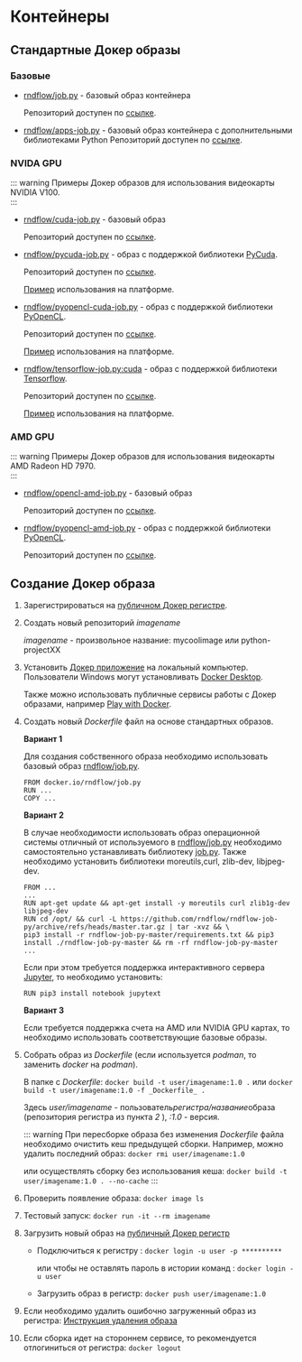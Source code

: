 # Контейнеры

## Стандартные Докер образы

### Базовые

- [rndflow/job.py](https://hub.docker.com/r/rndflow/job.py/tags?page=1&ordering=last_updated) - базовый образ контейнера

  Репозиторий доступен по [ссылке](https://github.com/rndflow/rndflow-job-py).

- [rndflow/apps-job.py](https://hub.docker.com/r/rndflow/apps-job.py) - базовый образ контейнера с дополнительными библиотеками Python
  Репозиторий доступен по [ссылке](https://github.com/rndflow/rndflow-images/tree/main/multi/apps).

### NVIDA GPU

::: warning <span class="iconify" data-icon="emojione-v1:warning" style="color: #e7c000; font-size: 24px;"></span>
Примеры Докер образов для использования видеокарты NVIDIA V100.  
:::

- [rndflow/cuda-job.py](https://hub.docker.com/r/rndflow/cuda-job.py/tags?page=1&ordering=last_updated) - базовый образ

  Репозиторий доступен по [ссылке](https://github.com/rndflow/rndflow-images/tree/main/gpu/cuda).

- [rndflow/pycuda-job.py](https://hub.docker.com/r/rndflow/pycuda-job.py/tags?page=1&ordering=last_updated) - образ c поддержкой библиотеки [PyCuda](https://documen.tician.de/pycuda/).

  Репозиторий доступен по [ссылке](https://github.com/rndflow/rndflow-images/tree/main/gpu/pycuda).

  [Пример](https://server.rndflow.com/projects/3) использования на платформе.

- [rndflow/pyopencl-cuda-job.py](https://hub.docker.com/r/rndflow/pyopencl-cuda-job.py/tags?page=1&ordering=last_updated) - образ c поддержкой библиотеки [PyOpenCL](https://documen.tician.de/pyopencl/).

  Репозиторий доступен по [ссылке](https://github.com/rndflow/rndflow-images/tree/main/gpu/pyopencl-cuda).

  [Пример](https://server.rndflow.com/projects/5) использования на платформе.

- [rndflow/tensorflow-job.py:cuda](https://hub.docker.com/r/rndflow/tensorflow-job.py/tags?page=1&ordering=last_updated) - образ c поддержкой библиотеки [Tensorflow](https://www.tensorflow.org/).

  Репозиторий доступен по [ссылке](https://github.com/rndflow/rndflow-images/tree/main/gpu/tensorflow).

  [Пример](https://server.rndflow.com/projects/4) использования на платформе.

### AMD GPU

::: warning <span class="iconify" data-icon="emojione-v1:warning" style="color: #e7c000; font-size: 24px;"></span>
Примеры Докер образов для использования видеокарты AMD Radeon HD 7970.  
:::

- [rndflow/opencl-amd-job.py](https://hub.docker.com/r/rndflow/opencl-amd-job.py/tags?page=1&ordering=last_updated) - базовый образ

  Репозиторий доступен по [ссылке](https://github.com/rndflow/rndflow-images/tree/main/gpu/amd).

- [rndflow/pyopencl-amd-job.py](https://hub.docker.com/r/rndflow/pyopencl-amd-job.py/tags?page=1&ordering=last_updated) - образ c поддержкой библиотеки [PyOpenCL](https://documen.tician.de/pyopencl/).

  Репозиторий доступен по [ссылке](https://github.com/rndflow/rndflow-images/tree/main/gpu/pyopencl-amd).

## Создание Докер образа

1. Зарегистрироваться на [публичном Докер регистре](https://hub.docker.com/).
2. Создать новый репозиторий _imagename_

   _imagename_ - произвольное название: mycoolimage или python-projectXX

3. Установить [Докер приложение](https://www.docker.com/) на локальный компьютер. Пользователи Windows могут установливать [Docker Desktop](https://www.docker.com/products/docker-desktop).

   Также можно использовать публичные сервисы работы с Докер образами, например [Play with Docker](https://labs.play-with-docker.com/).

4. Создать новый _Dockerfile_ файл на основе стандартных образов.

   **Вариант 1**

   Для создания собственного образа необходимо использовать базовый образ [rndflow/job.py](https://hub.docker.com/r/rndflow/job.py/tags?page=1&ordering=last_updated).

   ```dockerfile:no-line-numbers
   FROM docker.io/rndflow/job.py
   RUN ...
   COPY ...
   ```

   **Вариант 2**

   В случае необходимости использовать образ операционной системы отличный от используемого в [rndflow/job.py](https://hub.docker.com/r/rndflow/job.py/tags?page=1&ordering=last_updated) необходимо самостоятельно устанавливать библиотекy [job.py](https://github.com/rndflow/rndflow-job-py). Также необходимо установить библиотеки moreutils,curl, zlib-dev, libjpeg-dev.

   ```dockerfile:no-line-numbers
   FROM ...
   ...
   RUN apt-get update && apt-get install -y moreutils curl zlib1g-dev libjpeg-dev
   RUN cd /opt/ && curl -L https://github.com/rndflow/rndflow-job-py/archive/refs/heads/master.tar.gz | tar -xvz && \
   pip3 install -r rndflow-job-py-master/requirements.txt && pip3 install ./rndflow-job-py-master && rm -rf rndflow-job-py-master
   ...
   ```

   Если при этом требуется поддержка интерактивного сервера [Jupyter](https://jupyter.org/), то необходимо установить:

   ```dockerfile:no-line-numbers
   RUN pip3 install notebook jupytext
   ```

   **Вариант 3**

   Если требуется поддержка счета на AMD или NVIDIA GPU картах, то необходимо использовать соответствующие базовые образы.

5. Собрать образ из _Dockerfile_ (если используется _podman_, то заменить _docker_ на _podman_).

   В папке с _Dockerfile_: `docker build -t user/imagename:1.0 .` или `docker build -t user/imagename:1.0 -f _Dockerfile_ .`

   Здесь _user/imagename_ - пользователь*регистра/название*образа (репозитория регистра из пункта _2_ ), _:1.0_ - версия.

   ::: warning <span class="iconify" data-icon="emojione-v1:warning" style="color: #e7c000; font-size: 24px;"></span>
   При пересборке образа без изменения _Dockerfile_ файла необходимо очистить кеш предыдущей сборки. Например, можно удалить последний образ: `docker rmi user/imagename:1.0`

   или осуществлять сборку без использования кеша: `docker build -t user/imagename:1.0 . --no-cache`
   :::

6. Проверить появление образа: `docker image ls`
7. Тестовый запуск: `docker run -it --rm imagename`
8. Загрузить новый образ на [публичный Докер регистр](https://hub.docker.com/)

   - Подключиться к регистру : `docker login -u user -p **********`

     или чтобы не оставлять пароль в истории команд : `docker login -u user`

   - Загрузить образ в регистр: `docker push user/imagename:1.0`

9. Если необходимо удалить ошибочно загруженный образ из регистра: [Инструкция удаления образа](https://stackoverflow.com/questions/30680703/remove-an-image-tag-from-docker-hub/60112300#60112300)

10. Если сборка идет на стороннем сервисе, то рекомендуется отлогиниться от регистра: `docker logout`
